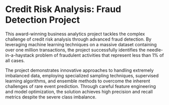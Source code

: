 # Credit Risk Analysis: Fraud Detection Project

This award-winning business analytics project tackles the complex challenge of credit risk analysis through advanced fraud detection. By leveraging machine learning techniques on a massive dataset containing over one million transactions, the project successfully identifies the needle-in-a-haystack problem of fraudulent activities that represent less than 1% of all cases.

The project demonstrates innovative approaches to handling extremely imbalanced data, employing specialized sampling techniques, supervised learning algorithms, and ensemble methods to overcome the inherent challenges of rare event prediction. Through careful feature engineering and model optimization, the solution achieves high precision and recall metrics despite the severe class imbalance.
